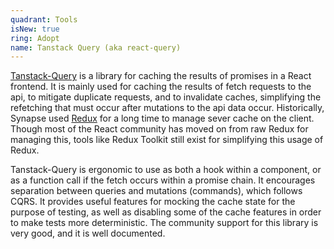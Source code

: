 ```yaml
---
quadrant: Tools
isNew: true
ring: Adopt
name: Tanstack Query (aka react-query)
---
```


[Tanstack-Query](https://tanstack.com/query/v3/docs/react/overview) is a library for caching the results of promises in a React frontend. It is mainly used for caching the results of fetch requests to the api, to mitigate duplicate requests, and to invalidate caches, simplifying the refetching that must occur after mutations to the api data occur. Historically, Synapse used [Redux](https://redux.js.org/) for a long time to manage sever cache on the client. Though most of the React community has moved on from raw Redux for managing this, tools like Redux Toolkit still exist for simplifying this usage of Redux.

Tanstack-Query is ergonomic to use as both a hook within a component, or as a function call if the fetch occurs within a promise chain. It encourages separation between queries and mutations (commands), which follows CQRS. It provides useful features for mocking the cache state for the purpose of testing, as well as disabling some of the cache features in order to make tests more deterministic. The community support for this library is very good, and it is well documented.
